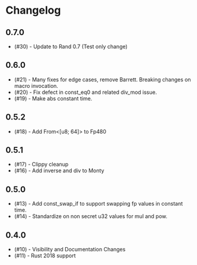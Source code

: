 # Changelog

## 0.7.0

- (#30) - Update to Rand 0.7 (Test only change)

## 0.6.0

- (#21) - Many fixes for edge cases, remove Barrett. Breaking changes on macro invocation.
- (#20) - Fix defect in const_eq0 and related div_mod issue.
- (#19) - Make abs constant time.

## 0.5.2

- (#18) - Add From<[u8; 64]> to Fp480

## 0.5.1

- (#17) - Clippy cleanup
- (#16) - Add inverse and div to Monty

## 0.5.0

- (#13) - Add const_swap_if to support swapping fp values in constant time.
- (#14) - Standardize on non secret u32 values for mul and pow.

## 0.4.0

- (#10) - Visibility and Documentation Changes
- (#11) - Rust 2018 support
